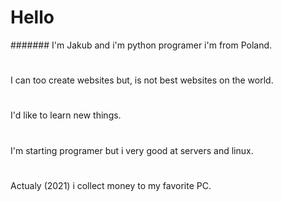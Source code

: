 # Hello
#######
I'm Jakub and i'm python programer i'm from Poland.
# 
I can too create websites but, is not best websites on the world.
#
I'd like to learn new things.
#
I'm starting programer but i very good at servers and linux. 
#
Actualy (2021) i collect money to my favorite PC.
#
